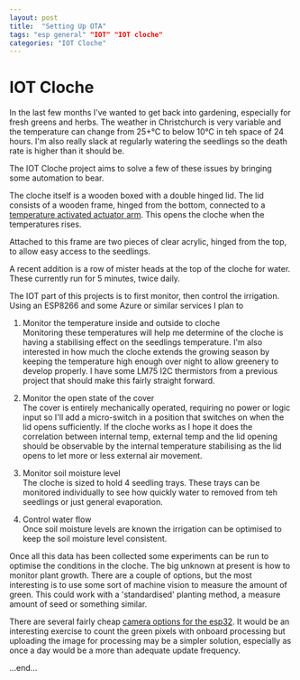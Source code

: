 ```yaml
---
layout: post
title:  "Setting Up OTA"
tags: "esp general" "IOT" "IOT cloche"
categories: "IOT Cloche"
---
```


# IOT Cloche

In the last few months I've wanted to get back into gardening, especially for fresh greens and herbs. The weather in Christchurch is very variable and the temperature can change from 25+℃ to below 10℃ in teh space of 24 hours. I'm also really slack at regularly watering the seedlings so the death rate is higher than it should be.

The IOT Cloche project aims to solve a few of these issues by bringing some automation to bear.

The cloche itself is a wooden boxed with a double hinged lid. The lid consists of a wooden frame, hinged from the bottom, connected to a [temperature activated actuator arm](https://www.aliexpress.com/item/32888524914.html?spm=a2g0s.9042311.0.0.27424c4dkhZwx0). This opens the cloche when the temperatures rises.

Attached to this frame are two pieces of clear acrylic, hinged from the top, to allow easy access to the seedlings.

A recent addition is a row of mister heads at the top of the cloche for water. These currently run for 5 minutes, twice daily.

The IOT part of this projects is to first monitor, then control the irrigation. Using an ESP8266 and some Azure or similar services I plan to

1. Monitor the temperature inside and outside to cloche  
   Monitoring these temperatures will help me determine of the cloche is having a stabilising effect on the seedlings temperature. I'm also interested in how much the cloche extends the growing season by keeping the temperature high enough over night to allow greenery to develop properly. I have some LM75 I2C thermistors from a previous project that should make this fairly straight forward.

1. Monitor the open state of the cover  
The cover is entirely mechanically operated, requiring no power or logic input so I'll add a micro-switch in a position that switches on when the lid opens sufficiently. If the cloche works as I hope it does the correlation between internal temp, external temp and the lid opening should be observable by the internal temperature stabilising as the lid opens to let more or less external air movement.

1. Monitor soil moisture level  
The cloche is sized to hold 4 seedling trays. These trays can be monitored individually to see how quickly water to removed from teh seedlings or just general evaporation.

1. Control water flow  
Once soil moisture levels are known the irrigation can be optimised to keep the soil moisture level consistent.

Once all this data has been collected some experiments can be run to optimise the conditions in the cloche. The big unknown at present is how to monitor plant growth. There are a couple of options, but the most interesting is to use some sort of machine vision to measure the amount of green. This could work with a 'standardised' planting method, a measure amount of seed or something similar.

There are several fairly cheap [camera options for the esp32](https://www.aliexpress.com/item/33011096369.html?spm=a2g0o.productlist.0.0.22b05cdc3mHBRh&s=p&algo_pvid=e983737a-0756-475d-ab02-59a6f66dda37&algo_expid=e983737a-0756-475d-ab02-59a6f66dda37-2&btsid=95271bd8-903e-41a9-9398-9f8d2309a2be&ws_ab_test=searchweb0_0,searchweb201602_10,searchweb201603_55). It would be an interesting exercise to count the green pixels with onboard processing but uploading the image for processing may be a simpler solution, especially as once a day would be a more than adequate update frequency.

...end...

